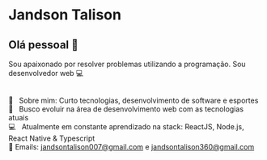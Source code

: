 

# Jandson Talison

## Olá pessoal 👋
Sou apaixonado por resolver problemas utilizando a programação.
Sou desenvolvedor web :computer:

 <br/> 💬  &nbsp; Sobre mim: Curto tecnologias, desenvolvimento de software e esportes 
 <br/> :purple_heart: &nbsp; Busco evoluir na área de desenvolvimento web com as tecnologias atuais
 <br/> :computer: &nbsp; Atualmente em constante aprendizado na stack: ReactJS, Node.js, React Native & Typescript
 <br/>:email: Emails: jandsontalison007@gmail.com e jandsontalison360@gmail.com
